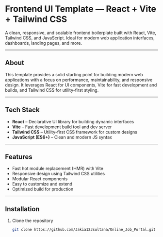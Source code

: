 # Frontend UI Template — React + Vite + Tailwind CSS

A clean, responsive, and scalable frontend boilerplate built with React, Vite, Tailwind CSS, and JavaScript. Ideal for modern web application interfaces, dashboards, landing pages, and more.

---

## About

This template provides a solid starting point for building modern web applications with a focus on performance, maintainability, and responsive design. It leverages React for UI components, Vite for fast development and builds, and Tailwind CSS for utility-first styling.

---

## Tech Stack

- **React** – Declarative UI library for building dynamic interfaces  
- **Vite** – Fast development build tool and dev server  
- **Tailwind CSS** – Utility-first CSS framework for custom designs  
- **JavaScript (ES6+)** – Clean and modern JS syntax  

---

## Features

- Fast hot module replacement (HMR) with Vite  
- Responsive design using Tailwind CSS utilities  
- Modular React components  
- Easy to customize and extend  
- Optimized build for production  

---

## Installation

1. Clone the repository  
   ```bash
   git clone https://github.com/Jakia123sultana/Online_Job_Portal.git
